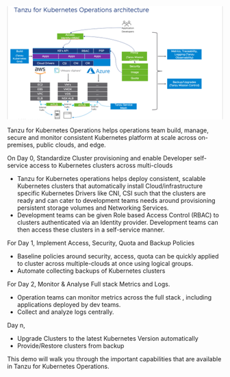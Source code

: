 ![TKO Overview](images/tko-architecture.png)

Tanzu for Kubernetes Operations helps operations team build, manage, secure and monitor  consistent Kubernetes platform at scale across on-premises, public clouds, and edge.

On Day 0, Standardize Cluster provisioning and enable Developer self-service access to Kubernetes clusters across multi-clouds

- Tanzu for Kubernetes operations helps deploy consistent, scalable Kubernetes clusters that automatically install Cloud/infrastructure specific Kubernetes Drivers like CNI, CSI such that the clusters are ready and can cater to development teams needs around provisioning persistent storage volumes and Networking Services.
- Development teams can be given Role based Access Control (RBAC) to clusters authenticated via an Identity provider. Development teams can then access these clusters in a self-service manner. 

For Day 1, Implement Access, Security, Quota and Backup Policies

- Baseline policies around security, access, quota can be quickly applied to cluster across multiple-clouds at once using logical groups.
- Automate collecting backups of Kubernetes clusters

For Day 2, Monitor & Analyse Full stack Metrics and Logs.

- Operation teams can monitor metrics across the full stack , including applications deployed by dev teams.
- Collect and analyze logs centrally.

Day n,

- Upgrade Clusters to the latest Kubernetes Version automatically
- Provide/Restore clusters from backup 

This demo will walk you through the important capabilities that are available in Tanzu for Kubernetes Operations.